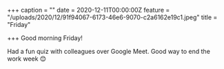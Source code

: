 +++
caption = ""
date = 2020-12-11T00:00:00Z
feature = "/uploads/2020/12/91f94067-6173-46e6-9070-c2a6162e19c1.jpeg"
title = "Friday"

+++
Good morning Friday!

Had a fun quiz with colleagues over Google Meet. Good way to end the work week 😊